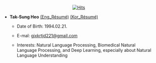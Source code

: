 <div align=center>
  
[![Hits](https://hits.seeyoufarm.com/api/count/incr/badge.svg?url=https%3A%2F%2Fgithub.com%2FHeoTaksung)](https://github.com/HeoTaksung)

</div>

* **Tak-Sung Heo** [(Eng_Résumé)](https://heotaksung.github.io/index.html) [(Kor_Résumé)](https://github.com/HeoTaksung/Resume)

  * Date of Birth: 1994.02.21.

  * E-mal: gjxkrtjd221@gmail.com

  * Interests: Natural Language Processing, Biomedical Natural Language Processing, and Deep Learning, especially about Natural Language Understanding



<!--
**HeoTaksung/HeoTaksung** is a ✨ _special_ ✨ repository because its `README.md` (this file) appears on your GitHub profile.

Here are some ideas to get you started:

- 🔭 I’m currently working on ...
- 🌱 I’m currently learning ...
- 👯 I’m looking to collaborate on ...
- 🤔 I’m looking for help with ...
- 💬 Ask me about ...
- 📫 How to reach me: ...
- 😄 Pronouns: ...
- ⚡ Fun fact: ...
-->
